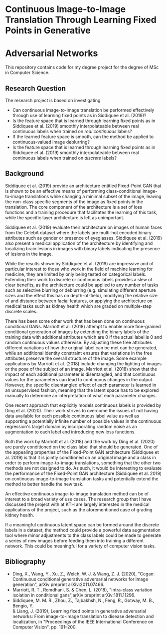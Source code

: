 # Continuous Image-to-Image Translation Through Learning Fixed Points in Generative 
# Adversarial Networks

This repository contains code for my degree project for the degree of MSc in Computer
Science. 

## Research Question
The research project is based on investigating:

- Can continuous image-to-image translation be performed effectively through use of 
  learning fixed points as in Siddiquee et al. (2019)?
- Is the feature space that is learned through learning fixed points as in Siddiquee et 
  al. (2019) smoothly interpolateable between real continuous labels when trained on 
  *real continuous* labels?
- If the learned feature space is smooth, can the method be applied to continuous-valued
  image deblurring?
- Is the feature space that is learned through learning fixed points as in Siddiquee et 
  al. (2019) smoothly interpolateable between real continuous labels when trained on 
  *discrete* labels?

## Background
Siddiquee et al. (2019) provide an architecture entitled Fixed-Point GAN that is shown 
to be an effective means of performing class-conditional image-to-image translations 
while changing a minimal subset of the image, leaving the non-class specific segments of
the image as fixed points in the translation. The core component of the architecture is
a set of loss functions and a training procedure that facilitates the learning of this
task, while the specific layer architecture is left as unimportant.

Siddiquee et al. (2019) evaluate their architecture on images of human faces from the
CelebA dataset where the labels are multi-hot encoded binary attributes such as gender
or presence of eyeglasses. Siddiquee et al. (2019) also present a medical application of
the architecture by identifying and localizing brain lesions in images with binary
labels indicating the presence of lesions in the image.

While the results shown by Siddiquee et al. (2019) are impressive and of particular
interest to those who work in the field of machine learning for medicine, they are
limited by only being tested on categorical labels. Extending their work to discrete or
continuous labels provides a slew of clear benefits, as the architecture could be
applied to any number of tasks such as selective blurring or deblurring (e.g. simulating
different aperture sizes and the effect this has on depth-of-field), modifying the
relative size of and distance between facial features, or applying the architecture on
medical tasks such as kidney health which are graded on multiple-step discrete scales. 

There has been some other work that has been done on continuous conditional GANs.
Marriott et al. (2018) attempt to enable more fine-grained conditional generation of
images by extending the binary labels of the training data with additional attributes
which are 0 if the actual label is 0 and random continuous values otherwise. By
adjusting these free attributes different variations of how the original label can be
met can be generated, while an additional identity constraint ensures that variations in
the free attributes preserve the overall structure of the image. Some example
applications by Marriott et al. (2018) include changing the lighting of images or the
pose of the subject of an image. Marriott et al. (2018) show that the impact of each
additional parameter is disentangled, and that continuous values for the parameters can
lead to continuous changes in the output. However, the specific disentangled effect of
each parameter is learned in an unsupervised fashion, meaning that the latent space has
to be explored manually to determine an interpretation of what each parameter changes. 

One recent approach that explicitly models continuous labels is provided by Ding  et 
al.  (2020). Their work strives to overcome the issues of not having data available for
each possible continuous label value as well as supporting a potentially infinite number
of possible values in the continuous regression's target domain by incorporating random
noise as an augmentation to each label and introducing new loss functions.

Both the work by Marriott et al. (2018) and the work by Ding  et  al.  (2020) are purely
conditioned on the class label that should be generated. One of the appealing properties
of the Fixed-Point GAN architecture (Siddiquee  et  al.  2019) is that it is jointly
conditioned on an original image and a class in order to perform image-to-image
translations, something that the other two methods are not designed to do. As such, it
would be interesting to evaluate the performance of the Fixed-Point GAN architecture
(Siddiquee  et  al.  2019) on continuous image-to-image translation tasks and
potentially extend the method to better handle the new task.

An effective continuous image-to-image translation method can be of interest to a broad
variety of use cases. The research group that I have discussed the project with at KTH
are largely interested in the medical applications of the project, such as the
aforementioned case of grading kidney health. 

If a meaningful continuous latent space can be formed around the discrete labels in a
dataset, the method could provide a powerful data augmentation tool where minor
adjustments to the class labels could be made to generate a series of new images before
feeding them into training a different network. This could be meaningful for a variety
of computer vision tasks.

## Bibliography
- Ding, X., Wang, Y., Xu, Z., Welch, W. J. & Wang, Z. J. (2020), "Ccgan: Continuous 
  conditional generative adversarial networks for image generation", arXiv preprint 
  arXiv:2011.07466.
- Marriott, R. T., Romdhani, S. & Chen, L. (2018), "Intra-class variation isolation in 
  conditional gans",arXiv preprint arXiv:1811.11296.
- Siddiquee, M. M. R., Zhou, Z., Tajbakhsh, N., Feng, R., Gotway, M. B., Bengio,  Y.  
  &  Liang,  J.  (2019),  Learning  fixed  points  in  generative  adversarial networks:
  From  image-to-image  translation  to  disease  detection  and  localization, in 
  "Proceedings of the IEEE International Conference on Computer Vision", pp. 191–200.
